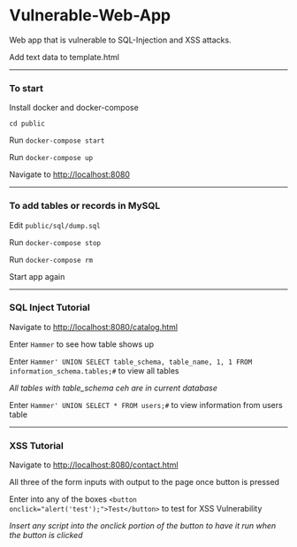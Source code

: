 # Vulnerable-Web-App
Web app that is vulnerable to SQL-Injection and XSS attacks.

Add text data to template.html

---

### To start 
Install docker and docker-compose 

`cd public`

Run `docker-compose start`

Run `docker-compose up`

Navigate to <http://localhost:8080>

---

### To add tables or records in MySQL
Edit `public/sql/dump.sql`

Run `docker-compose stop`

Run `docker-compose rm`

Start app again

---

### SQL Inject Tutorial
Navigate to <http://localhost:8080/catalog.html>

Enter `Hammer` to see how table shows up

Enter `Hammer' UNION SELECT table_schema, table_name, 1, 1 FROM information_schema.tables;#` to view all tables

*All tables with table_schema ceh are in current database*

Enter `Hammer' UNION SELECT * FROM users;#` to view information from users table

---

### XSS Tutorial
Navigate to <http://localhost:8080/contact.html>

All three of the form inputs with output to the page once button is pressed

Enter into any of the boxes `<button onclick="alert('test');">Test</button>` to test for XSS Vulnerability

*Insert any script into the onclick portion of the button to have it run when the button is clicked*

